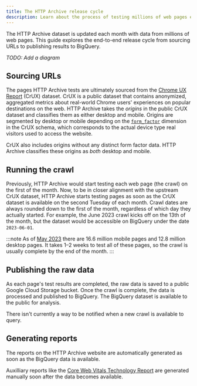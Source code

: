 ```yaml
---
title: The HTTP Archive release cycle
description: Learn about the process of testing millions of web pages each month
---
```


The HTTP Archive dataset is updated each month with data from millions of web pages. This guide explores the end-to-end release cycle from sourcing URLs to publishing results to BigQuery.

_TODO: Add a diagram_

## Sourcing URLs

The pages HTTP Archive tests are ultimately sourced from the [Chrome UX Report](https://developer.chrome.com/docs/crux/) (CrUX) dataset. CrUX is a public dataset that contains anonymized, aggregated metrics about real-world Chrome users' experiences on popular destinations on the web. HTTP Archive takes the _origins_ in the public CrUX dataset and classifies them as either desktop and mobile. Origins are segmented by desktop or mobile depending on the [`form_factor`](https://developer.chrome.com/docs/crux/methodology/#form-factor-dimension) dimension in the CrUX schema, which corresponds to the actual device type real visitors used to access the website.

CrUX also includes origins without any distinct form factor data. HTTP Archive classifies these origins as _both_ desktop and mobile.

## Running the crawl

Previously, HTTP Archive would start testing each web page (the crawl) on the first of the month. Now, to be in closer alignment with the upstream CrUX dataset, HTTP Archive starts testing pages as soon as the CrUX dataset is available on the second Tuesday of each month. Crawl dates are always rounded down to the first of the month, regardless of which day they actually started. For example, the June 2023 crawl kicks off on the 13th of the month, but the dataset would be accessible on BigQuery under the date `2023-06-01`.

:::note
As of [May 2023](https://httparchive.org/reports/state-of-the-web?start=2023_04_01&end=2023_05_01&view=list#numUrls) there are 16.6 million mobile pages and 12.8 million desktop pages. It takes 1–2 weeks to test all of these pages, so the crawl is usually complete by the end of the month.
:::

## Publishing the raw data

As each page's test results are completed, the raw data is saved to a public Google Cloud Storage bucket. Once the crawl is complete, the data is processed and published to BigQuery. The BigQuery dataset is available to the public for analysis.

There isn't currently a way to be notified when a new crawl is available to query.

## Generating reports

The reports on the HTTP Archive website are automatically generated as soon as the BigQuery data is available.

Auxilliary reports like the [Core Web Vitals Technology Report](https://cwvtech.report/) are generated manually soon after the data becomes available.